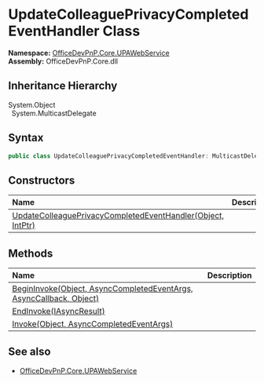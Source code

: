 # UpdateColleaguePrivacyCompletedEventHandler Class
  

**Namespace:** [OfficeDevPnP.Core.UPAWebService](OfficeDevPnP.Core.UPAWebService.md)  
**Assembly:** OfficeDevPnP.Core.dll  
## Inheritance Hierarchy
System.Object  
&ensp;System.MulticastDelegate  
## Syntax
```C#
public class UpdateColleaguePrivacyCompletedEventHandler: MulticastDelegate
```
## Constructors
|**Name**|**Description**|
|:-----|:-----|
| [UpdateColleaguePrivacyCompletedEventHandler(Object, IntPtr)](OfficeDevPnP.Core.UPAWebService.UpdateColleaguePrivacyCompletedEventHandler.ctor1.md) |  
## Methods
|**Name**|**Description**|
|:-----|:-----|
| [BeginInvoke(Object, AsyncCompletedEventArgs, AsyncCallback, Object)](OfficeDevPnP.Core.UPAWebService.UpdateColleaguePrivacyCompletedEventHandler.f6352ab0.md) | 
| [EndInvoke(IAsyncResult)](OfficeDevPnP.Core.UPAWebService.UpdateColleaguePrivacyCompletedEventHandler.c9867657.md) | 
| [Invoke(Object, AsyncCompletedEventArgs)](OfficeDevPnP.Core.UPAWebService.UpdateColleaguePrivacyCompletedEventHandler.26851c57.md) | 
## See also
- [OfficeDevPnP.Core.UPAWebService](OfficeDevPnP.Core.UPAWebService.md)
